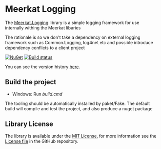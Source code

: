 Meerkat Logging
===============

The [Meerkat.Logging](https://www.nuget.org/packages/Meerkat.Logging/) library is a simple logging framework for use internally withing the Meerkat libaries

The rationale is so we don't take a dependency on external logging framework such as Common.Logging, log4net etc and possible introduce dependency conflicts to a client project

[![NuGet](https://img.shields.io/nuget/v/Meerkat.Logging.svg)](https://www.nuget.org/packages/Meerkat.Logging/)
[![Build status](https://ci.appveyor.com/api/projects/status/7ycnghu7s0umys9e/branch/master?svg=true)](https://ci.appveyor.com/project/PaulHatcher/meerkat-logging/branch/master)

You can see the version history [here](RELEASE_NOTES.md).

## Build the project
* Windows: Run *build.cmd*

The tooling should be automatically installed by paket/Fake. The default build will compile and test the project, and also produce a nuget package

## Library License

The library is available under the [MIT License](http://en.wikipedia.org/wiki/MIT_License), for more information see the [License file][1] in the GitHub repository.

 [1]: https://github.com/phatcher/Meerkat.Logging/blob/master/License.md

